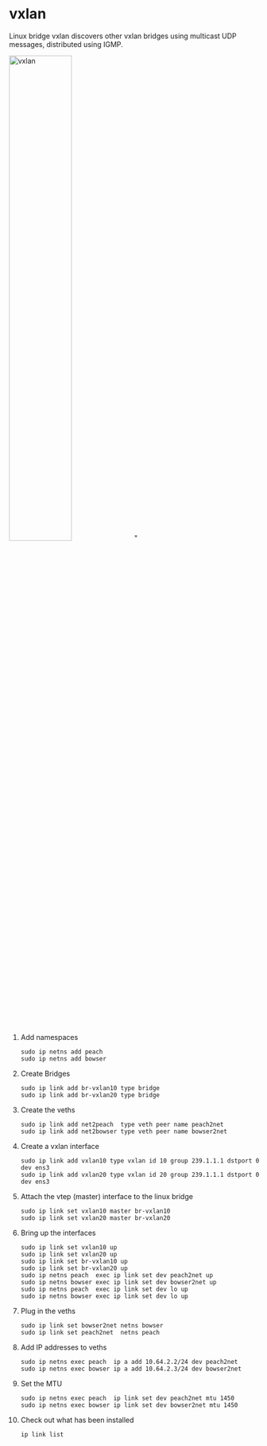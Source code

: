 # vxlan 

Linux bridge vxlan discovers other vxlan bridges using multicast UDP messages, distributed using IGMP.

<img src="https://labs.alta3.com/courses/sd-wan/images/vxlan/Slide1.PNG" alt="vxlan" width="50%" >"

1. Add namespaces

    `sudo ip netns add peach`  
    `sudo ip netns add bowser`  

0. Create Bridges

    `sudo ip link add br-vxlan10 type bridge`  
    `sudo ip link add br-vxlan20 type bridge`

0. Create the veths

    `sudo ip link add net2peach  type veth peer name peach2net`  
    `sudo ip link add net2bowser type veth peer name bowser2net`  

0. Create a vxlan interface

    `sudo ip link add vxlan10 type vxlan id 10 group 239.1.1.1 dstport 0 dev ens3`  
    `sudo ip link add vxlan20 type vxlan id 20 group 239.1.1.1 dstport 0 dev ens3`
 
0. Attach the vtep (master) interface to the linux bridge

    `sudo ip link set vxlan10 master br-vxlan10`  
    `sudo ip link set vxlan20 master br-vxlan20`   

0. Bring up the interfaces
 
    `sudo ip link set vxlan10 up`  
    `sudo ip link set vxlan20 up`  
    `sudo ip link set br-vxlan10 up`  
    `sudo ip link set br-vxlan20 up`  
    `sudo ip netns peach  exec ip link set dev peach2net up`  
    `sudo ip netns bowser exec ip link set dev bowser2net up`  
    `sudo ip netns peach  exec ip link set dev lo up`  
    `sudo ip netns bowser exec ip link set dev lo up`      

0.  Plug in the veths

    `sudo ip link set bowser2net netns bowser`  
    `sudo ip link set peach2net  netns peach`

0. Add IP addresses to veths

   `sudo ip netns exec peach  ip a add 10.64.2.2/24 dev peach2net`  
   `sudo ip netns exec bowser ip a add 10.64.2.3/24 dev bowser2net` 
   
0. Set the MTU
 
    `sudo ip netns exec peach  ip link set dev peach2net mtu 1450`  
    `sudo ip netns exec bowser ip link set dev bowser2net mtu 1450`

0. Check out what has been installed

    `ip link list`

